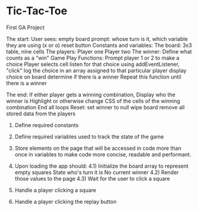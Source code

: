 # Tic-Tac-Toe
First GA Project

The start:
    User sees:
        empty board
        prompt: whose turn is it, which variable they are using (x or o)
        reset button
Constants and variables: 
    The board:
        3x3 table, nine cells
    The players:
        Player one
        Player two
    The winner:
        Define what counts as a "win"
Game Play Functions:
    Prompt player 1 or 2 to make a choice
    Player selects cell
        listen for that choice using addEventListener, "click"
        log the choice in an array assigned to that particular player
        display choice on board
        determine if there is a winner
    Repeat this function until there is a winner

The end: 
    If either player gets a winning combination,
        Display who the winner is
        Highlight or otherwise change CSS of the cells of the winning combination
        End all loops
Reset:
    set winner to null
    wipe board
    remove all stored data from the players

1) Define required constants

2) Define required variables used to track the state of the game

3) Store elements on the page that will be accessed in code more than once in variables to make code more concise, readable and performant.

4) Upon loading the app should:
	4.1) Initialize the board array to represent empty squares
        State who's turn it is
        No current winner
	4.2) Render those values to the page
	4.3) Wait for the user to click a square

5) Handle a player clicking a square

6) Handle a player clicking the replay button
